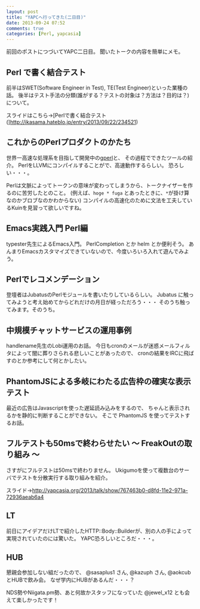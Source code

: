 ```yaml
---
layout: post
title: "YAPCへ行ってきた(二日目)"
date: 2013-09-24 07:52
comments: true
categories: [Perl, yapcasia]
---
```


前回のポストにつづいてYAPC二日目。
聞いたトークの内容を簡単にメモ。

## Perl で書く結合テスト

前半はSWET(Software Engineer in Test), TE(Test Engineer)といった業種の話。
後半はテスト手法の分類(誰がする？テストの対象は？方法は？目的は？)について。


スライドはこちら→[Perlで書く結合テスト(]http://ikasama.hateblo.jp/entry/2013/09/22/234521)


## これからのPerlプロダクトのかたち

世界一高速な処理系を目指して開発中の[gperl](https://github.com/goccy/gperl)と、
その過程でできたツールの紹介。
PerlをLLVMにコンパイルすることがで、高速動作するらしい。
恐ろしい・・・。

Perlは文脈によってトークンの意味が変わってしまうから、トークナイザーを作るのに苦労したとのこと。
(例えば、`hoge * fuga` とあったときに、`*`が掛け算なのかブロブなのかわからない)
コンパイルの高速化のために文法を工夫しているKuinを見習って欲しいですね。


## Emacs実践入門 Perl編

typester先生によるEmacs入門。
PerlCompletion とか helm とか便利そう。
あんまりEmacsカスタマイズできていないので、今度いろいろ入れて遊んでみよう。


## Perlでレコメンデーション

登壇者はJubatusのPerlモジュールを書いたりしているらしい。
Jubatus に触ってみようと考え始めてからどれだけの月日が経っただろう・・・
そのうち触ってみます。そのうち。


## 中規模チャットサービスの運用事例

handlename先生のLobi運用のお話。
今日もcronのメールが迷惑メールフィルタによって闇に葬りさられる悲しいことがあったので、
cronの結果をIRCに飛ばすのとか参考にして何とかしたい。


## PhantomJSによる多岐にわたる広告枠の確実な表示テスト

最近の広告はJavascriptを使った遅延読み込みをするので、
ちゃんと表示されるかを静的に判断することができない。
そこで PhantomJS を使ってテストするお話。


## フルテストも50msで終わらせたい 〜 FreakOutの取り組み 〜

さすがにフルテストは50msで終わりません。
Ukigumoを使って複数台のサーバでテストを分散実行する取り組みを紹介。

スライド→http://yapcasia.org/2013/talk/show/767463b0-d8fd-11e2-971a-72936aeab6a4

## LT
前日にアイデアだけLTで紹介したHTTP::Body::Builderが、別の人の手によって実現されていたのには驚いた。
YAPC恐ろしいところだ・・・。


## HUB

懇親会参加しない組だったので、
@sasaplus1 さん, @kazuph さん, @aokcub とHUBで飲み会。
なぜ学内にHUBがあるんだ・・・？

NDS勢やNiigata.pm勢、あと何故かスタッフになっていた @jewel_x12 とも会えて楽しかったです！
